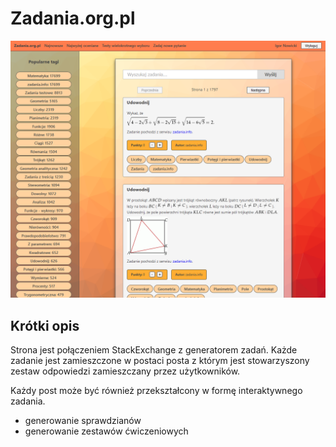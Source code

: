 # Zadania.org.pl

![](./data/03.png)

## Krótki opis

Strona jest połączeniem StackExchange z generatorem zadań. Każde zadanie jest zamieszczone w postaci posta z którym jest stowarzyszony zestaw odpowiedzi zamieszczany przez użytkowników.

Każdy post może być również przekształcony w formę interaktywnego zadania.

- generowanie sprawdzianów
- generowanie zestawów ćwiczeniowych

